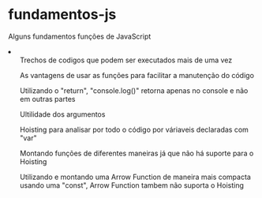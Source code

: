 # fundamentos-js
Alguns fundamentos funções de JavaScript
<li>
  <ul>Trechos de codigos que podem ser executados mais de uma vez</ul>
  <ul>As vantagens de usar as funções para facilitar a manutenção do código</ul>
  <ul>Utilizando o "return", "console.log()" retorna apenas no console e não em outras partes</ul>
  <ul>Ultilidade dos argumentos</ul>
  <ul>Hoisting para analisar por todo o código por váriaveis declaradas com "var"</ul>
  <ul>Montando funções de diferentes maneiras já que não há suporte para o Hoisting</ul>
  <ul>Utilizando e montando uma Arrow Function de maneira mais compacta usando uma "const", Arrow Function tambem não suporta o Hoisting</ul>
</li>
